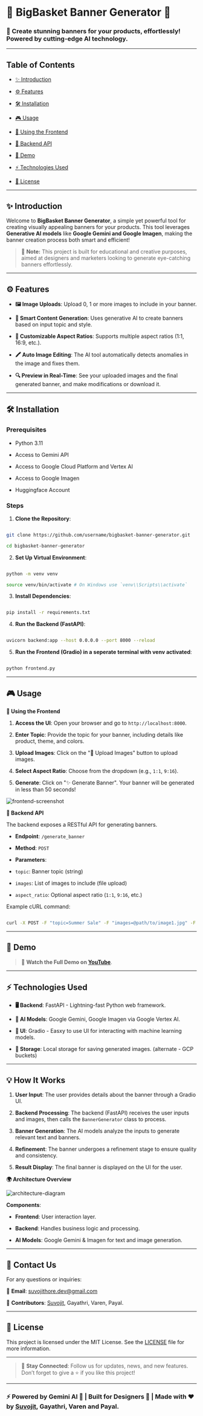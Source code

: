
#  🌟 BigBasket Banner Generator 🌟

  

###  **🚀 Create stunning banners for your products, effortlessly! Powered by cutting-edge AI technology.**

  

---

  

##  Table of Contents

-  [✨ Introduction](#-introduction)

-  [⚙️ Features](#%EF%B8%8F-features)

-  [🛠️ Installation](#%EF%B8%8F-installation)

-  [🎮 Usage](#-usage)

-  [🔹 Using the Frontend](#-using-the-frontend)

-  [🔹 Backend API](#-backend-api)

-  [📸 Demo](#-demo)

-  [⚡ Technologies Used](#-technologies-used)

-  [📜 License](#-license)

  

---

  

##  ✨ Introduction

Welcome to **BigBasket Banner Generator**, a simple yet powerful tool for creating visually appealing banners for your products. This tool leverages **Generative AI models** like **Google Gemini and Google Imagen**, making the banner creation process both smart and efficient!

  

> 📌 **Note:** This project is built for educational and creative purposes, aimed at designers and marketers looking to generate eye-catching banners effortlessly.

  

---

  

##  ⚙️ Features

-  **🖼️ Image Uploads**: Upload 0, 1 or more images to include in your banner.

-  **📝 Smart Content Generation**: Uses generative AI to create banners based on input topic and style.

-  **📐 Customizable Aspect Ratios**: Supports multiple aspect ratios (1:1, 16:9, etc.).

-  **🖍️ Auto Image Editing**: The AI tool automatically detects anomalies in the image and fixes them.

-  **🔍 Preview in Real-Time**: See your uploaded images and the final generated banner, and make modifications or download it.

  

---

  

##  🛠️ Installation

  

###  Prerequisites

- Python 3.11

- Access to Gemini API

- Access to Google Cloud Platform and Vertex AI

- Access to Google Imagen

- Huggingface Account

  

###  Steps

1.  **Clone the Repository**:

```bash

git clone https://github.com/username/bigbasket-banner-generator.git

cd bigbasket-banner-generator

```

  

2.  **Set Up Virtual Environment**:

```bash

python -m venv venv

source venv/bin/activate # On Windows use `venv\\Scripts\\activate`

```

  

3.  **Install Dependencies**:

```bash

pip install -r requirements.txt

```

  

4.  **Run the Backend (FastAPI)**:

```bash

uvicorn backend:app --host 0.0.0.0 --port 8000 --reload

```

  

5.  **Run the Frontend (Gradio) in a seperate terminal with venv activated**:

```bash

python frontend.py

```

  

---

  

##  🎮 Usage

  <b>🔹 Using the Frontend</b>

1.  **Access the UI**: Open your browser and go to `http://localhost:8000`.

2.  **Enter Topic**: Provide the topic for your banner, including details like product, theme, and colors.

3.  **Upload Images**: Click on the "📸 Upload Images" button to upload images.

4.  **Select Aspect Ratio**: Choose from the dropdown (e.g., `1:1`, `9:16`).

5.  **Generate**: Click on "✨ Generate Banner". Your banner will be generated in less than 50 seconds!

  

![frontend-screenshot](https://github.com/suvz47/bigbasket_promo_generator/blob/main/images/other/frontend.png)


  



<b>🔹 Backend API</b>

The backend exposes a RESTful API for generating banners.

-  **Endpoint**: `/generate_banner`

-  **Method**: `POST`

-  **Parameters**:

-  `topic`: Banner topic (string)

-  `images`: List of images to include (file upload)

-  `aspect_ratio`: Optional aspect ratio (`1:1`, `9:16`, etc.)

Example cURL command:

```bash

curl -X POST -F "topic=Summer Sale" -F "images=@path/to/image1.jpg" -F "aspect_ratio=16:9" http://localhost:8000/generate_banner

```

  

---

  

##  📸 Demo

  

> 🎥 **Watch the Full Demo on [YouTube](https://youtu.be/FRH5ro5l8lQ)**.

  

---

  

##  ⚡ Technologies Used

-  **🖥️ Backend**: FastAPI - Lightning-fast Python web framework.

-  **🤖 AI Models**: Google Gemini, Google Imagen via Google Vertex AI.

-  **🎨 UI**: Gradio - Easxy to use UI for interacting with machine learning models.

-  **💾 Storage**: Local storage for saving generated images. (alternate - GCP buckets)

  

---

  

##  💡 How It Works

  

1.  **User Input**: The user provides details about the banner through a Gradio UI.

2.  **Backend Processing**: The backend (FastAPI) receives the user inputs and images, then calls the `BannerGenerator` class to process.

3.  **Banner Generation**: The AI models analyze the inputs to generate relevant text and banners.

4.  **Refinement**: The banner undergoes a refinement stage to ensure quality and consistency.

5.  **Result Display**: The final banner is displayed on the UI for the user.

  



<b>🌍 Architecture Overview</b>

![architecture-diagram](https://github.com/suvz47/bigbasket_promo_generator/blob/main/images/other/architecture.png)

**Components**:

-  **Frontend**: User interaction layer.

-  **Backend**: Handles business logic and processing.

-  **AI Models**: Google Gemini & Imagen for text and image generation.

  

---

  
  

##  🤝 Contact Us

For any questions or inquiries:

  

📧 **Email**: suvojithore.dev@gmail.com

  

👥 **Contributors**: [Suvojit](https://www.linkedin.com/in/suvojith/), Gayathri, Varen, Payal.

  

---

  

##  📜 License

This project is licensed under the MIT License. See the [LICENSE](LICENSE) file for more information.

  

---

  

> 🔔 **Stay Connected**: Follow us for updates, news, and new features. Don’t forget to give a ⭐ if you like this project!

  

---

  

###  ⚡ Powered by Gemini AI 🧠 | Built for Designers 🎨 | Made with ❤️ by [Suvojit](https://www.linkedin.com/in/suvojith/), Gayathri, Varen and Payal.
